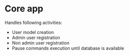 # Core app

Handles following activities:

- User model creation
- Admin user registration 
- Non admin user registration 
- Pause commands execution until database is available